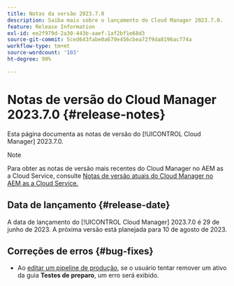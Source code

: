 ```yaml
---
title: Notas da versão 2023.7.0
description: Saiba mais sobre o lançamento do Cloud Manager 2023.7.0.
feature: Release Information
exl-id: ee2f979d-2a30-443b-aaef-1af2bf1e68d3
source-git-commit: 5ced643fabe0a670e456cbea72f9da8196ac774a
workflow-type: tm+mt
source-wordcount: '103'
ht-degree: 90%

---
```


# Notas de versão do Cloud Manager 2023.7.0 {#release-notes}

Esta página documenta as notas de versão do [!UICONTROL Cloud Manager] 2023.7.0.

>[!NOTE]
>
>Para obter as notas de versão mais recentes do Cloud Manager no AEM as a Cloud Service, consulte [Notas de versão atuais do Cloud Manager no AEM as a Cloud Service.](https://experienceleague.adobe.com/pt-br/docs/experience-manager-cloud-service/content/release-notes/cloud-manager/current)

## Data de lançamento {#release-date}

A data de lançamento do [!UICONTROL Cloud Manager] 2023.7.0 é 29 de junho de 2023. A próxima versão está planejada para 10 de agosto de 2023.

## Correções de erros {#bug-fixes}

* Ao [editar um pipeline de produção](/help/using/managing-pipelines.md#editing-pipelines), se o usuário tentar remover um ativo da guia **Testes de preparo**, um erro será exibido.
